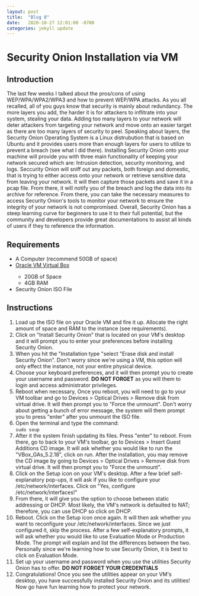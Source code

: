 ```yaml
---
layout: post
title:  "Blog 8"
date:   2020-10-27 12:01:00 -0700
categories: jekyll update
---
```

<h1><b>Security Onion Installation via VM</b></h1>

<h2><b>Introduction</b></h2>
<p>The last few weeks I talked about the pros/cons of using WEP/WPA/WPA2/WPA3 and how to prevent WEP/WPA attacks. As you all recalled, all of you guys know that  security is mainly about redundancy. The more layers you add, the harder it is for attackers to inflitrate into your system, stealing your data. Adding too many layers to your network will deter attackers from targeting your network and move onto an easier target as there are too many layers of security to peel. Speaking about layers, the Security Onion Operating System is a Linux distrubution that is based on Ubuntu and it provides users more than enough layers for users to utilize to prevent a breach (see what I did there). Installing Security Onion onto your machine will provide you with three main functionality of keeping your network secured which are: Intrusion detection, security monitoring, and logs. Seccurity Onion will sniff out any packets, both foreign and domestic, that is trying to either access onto your network or retrieve sensitive data from leaving your network. It will then capture those packets and save it in a pcap file. From there, it will notify you of the breach and log the data into its archive for reference. From there, you can take the necessary measures to access Security Onion's tools to monitor your network to ensure the integrity of your network is not compromised. Overall, Security Onion has a steep learning curve for beginners to use it to their full potential, but the community and developers provide great documentations to assist all kinds of users if they to reference the information. </p>
<h2><b>Requirements</b></h2>
<ul>
    <li>A Computer (recommend 50GB of space)</li>
    <li><a href="https://www.oracle.com/virtualization/technologies/vm/downloads/virtualbox-downloads.html">Oracle VM Virtual Box</a></li>
        <ul>
            <li>20GB of Space</li>
            <li>4GB RAM</li>
        </ul>
    <li>Security Onion ISO File</li>
</ul>
<h2><b>Instructions</b></h2>
<ol>
    <li>Load up the ISO file on your Oracle VM and fire it up. Allocate the right amount of space and RAM to the instance (see requirements).</li>
    <li>Click on &quot;Install Security Onion&quot; that is located on your VM's desktop and it will prompt you to enter your preferences before installing Security Onion.</li>
    <li>When you hit the &quot;Installation type &quot;select &quot;Erase disk and install Security Onion&quot;. Don't worry since we're using a VM, this option will only effect the instance, not your entire physical device.</li>
    <li>Choose your keyboard preferences, and it will then prompt you to create your username and password. <strong>DO NOT FORGET</strong> as you will them to login and access administrator privileges.</li>
    <li>Reboot when necessary, Once you reboot, you will need to go to your VM toolbar and go to Devices &gt; Optical Drives &gt; Remove disk from virtual drive. It will then prompt you to &quot;Force the unmount&quot;. Don't worry about getting a bunch of error message, the system will them prompt you to press &quot;enter&quot; after you unmount the ISO file.</li>
    <li>Open the terminal and type the command:<br>
    <code>sudo soup</code></li>
    <li>After it the system finish updating its files. Press &quot;enter&quot; to reboot. From there, go to back to your VM's toolbar, go to Devices &gt; Insert Guest Additions CD image. It will ask whether you would like to run the &quot;VBox_GAs_5.2.18&quot;, click on run. After the installation, you may remove the CD image by going to Devices &gt; Optical Drives &gt; Remove disk from virtual drive. It will then prompt you to &quot;Force the unmount&quot;.</li>
    <li>Click on the Setup icon on your VM's desktop. After a few brief self-explanatory pop-ups, it will ask if you like to configure your /etc/network/interfaces. Click on &quot;Yes, configure /etc/network/interfaces!&quot;</li>
    <li>From there, it will give you the option to choose between static addressing or DHCP. Most likely, the VM's network is defaulted to NAT; therefore, you can use DHCP so click on DHCP.</li>
    <li>Reboot. Click on the Setup icon once again. It will then ask whether you want to reconfigure your /etc/network/interfaces. Since we just configured it, skip the process. After a few self-explanatory prompts, it will ask whether you would like to use Evaluation Mode or Production Mode. The prompt will explain and list the differences between the two. Personally since we're learning how to use Security Onion, it is best to click on Evaluation Mode.</li>
    <li>Set up your username and password when you use the utilities Security Onion has to offer. <strong>DO NOT FORGET YOUR CREDENTIALS</strong></li>
    <li>Congratulations! Once you see the utilities appear on your VM's desktop, you have successfully installed Security Onion and its utilities! Now go have fun learning how to protect your network.</li>
</ol>